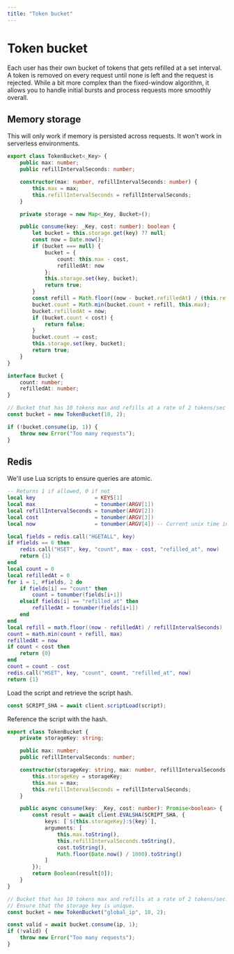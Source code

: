 ```yaml
---
title: "Token bucket"
---
```


# Token bucket

Each user has their own bucket of tokens that gets refilled at a set interval. A token is removed on every request until none is left and the request is rejected. While a bit more complex than the fixed-window algorithm, it allows you to handle initial bursts and process requests more smoothly overall.

## Memory storage

This will only work if memory is persisted across requests. It won't work in serverless environments.

```ts
export class TokenBucket<_Key> {
	public max: number;
	public refillIntervalSeconds: number;

	constructor(max: number, refillIntervalSeconds: number) {
		this.max = max;
		this.refillIntervalSeconds = refillIntervalSeconds;
	}

	private storage = new Map<_Key, Bucket>();

	public consume(key: _Key, cost: number): boolean {
		let bucket = this.storage.get(key) ?? null;
		const now = Date.now();
		if (bucket === null) {
			bucket = {
				count: this.max - cost,
				refilledAt: now
			};
			this.storage.set(key, bucket);
			return true;
		}
		const refill = Math.floor((now - bucket.refilledAt) / (this.refillIntervalSeconds * 1000));
		bucket.count = Math.min(bucket.count + refill, this.max);
		bucket.refilledAt = now;
		if (bucket.count < cost) {
			return false;
		}
		bucket.count -= cost;
		this.storage.set(key, bucket);
		return true;
	}
}

interface Bucket {
	count: number;
	refilledAt: number;
}
```

```ts
// Bucket that has 10 tokens max and refills at a rate of 2 tokens/sec
const bucket = new TokenBucket(10, 2);

if (!bucket.consume(ip, 1)) {
	throw new Error("Too many requests");
}
```

## Redis

We'll use Lua scripts to ensure queries are atomic.

```lua
-- Returns 1 if allowed, 0 if not
local key                   = KEYS[1]
local max                   = tonumber(ARGV[1])
local refillIntervalSeconds = tonumber(ARGV[2])
local cost                  = tonumber(ARGV[3])
local now                   = tonumber(ARGV[4]) -- Current unix time in seconds

local fields = redis.call("HGETALL", key)
if #fields == 0 then
    redis.call("HSET", key, "count", max - cost, "refilled_at", now)
    return {1}
end
local count = 0
local refilledAt = 0
for i = 1, #fields, 2 do
	if fields[i] == "count" then
        count = tonumber(fields[i+1])
    elseif fields[i] == "refilled_at" then
        refilledAt = tonumber(fields[i+1])
    end
end
local refill = math.floor((now - refilledAt) / refillIntervalSeconds)
count = math.min(count + refill, max)
refilledAt = now
if count < cost then
    return {0}
end
count = count - cost
redis.call("HSET", key, "count", count, "refilled_at", now)
return {1}
```

Load the script and retrieve the script hash.

```ts
const SCRIPT_SHA = await client.scriptLoad(script);
```

Reference the script with the hash.

```ts
export class TokenBucket {
	private storageKey: string;

	public max: number;
	public refillIntervalSeconds: number;

	constructor(storageKey: string, max: number, refillIntervalSeconds: number) {
		this.storageKey = storageKey;
		this.max = max;
		this.refillIntervalSeconds = refillIntervalSeconds;
	}

	public async consume(key: _Key, cost: number): Promise<boolean> {
		const result = await client.EVALSHA(SCRIPT_SHA, {
			keys: [`${this.storageKey}:${key}`],
			arguments: [
				this.max.toString(),
				this.refillIntervalSeconds.toString(),
				cost.toString(),
				Math.floor(Date.now() / 1000).toString()
			]
		});
		return Boolean(result[0]);
	}
}
```

```ts
// Bucket that has 10 tokens max and refills at a rate of 2 tokens/sec.
// Ensure that the storage key is unique.
const bucket = new TokenBucket("global_ip", 10, 2);

const valid = await bucket.consume(ip, 1);
if (!valid) {
	throw new Error("Too many requests");
}
```
